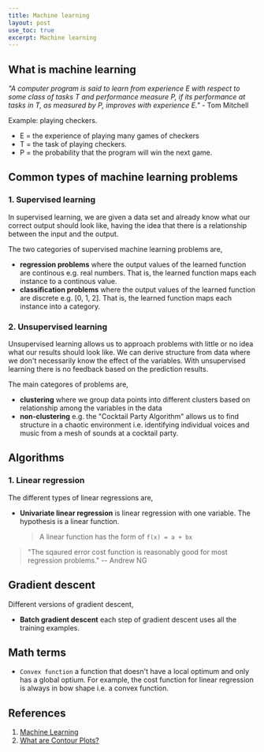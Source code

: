 ```yaml
---
title: Machine learning
layout: post
use_toc: true
excerpt: Machine learning
---
```


## What is machine learning

_"A computer program is said to learn from experience E with respect to some class of tasks T and performance measure P, if its performance at tasks in T, as measured by P, improves with experience E."_ - Tom Mitchell

Example: playing checkers.

- E = the experience of playing many games of checkers
- T = the task of playing checkers.
- P = the probability that the program will win the next game.

## Common types of machine learning problems

### 1. Supervised learning

In supervised learning, we are given a data set and already know what our correct output should look like, having the idea that there is a relationship between the input and the output.

The two categories of supervised machine learning problems are,

- **regression problems** where the output values of the learned function are continous e.g. real numbers. That is, the learned function maps each instance to a continous value.
- **classification problems** where the output values of the learned function are discrete e.g. [0, 1, 2]. That is, the learned function maps each instance into a category.

### 2. Unsupervised learning

Unsupervised learning allows us to approach problems with little or no idea what our results should look like. We can derive structure from data where we don't necessarily know the effect of the variables. With unsupervised learning there is no feedback based on the prediction results.

The main categores of problems are, 

- **clustering** where we group data points into different clusters based on relationship among the variables in the data
- **non-clustering** e.g. the "Cocktail Party Algorithm" allows us to find structure in a chaotic environment i.e. identifying individual voices and music from a mesh of sounds at a cocktail party.

## Algorithms

### 1. Linear regression

The different types of linear regressions are,

- **Univariate linear regression** is linear regression with one variable. The hypothesis is a linear function.
    > A linear function has the form of `f(x) = a + bx`

> "The sqaured error cost function is reasonably good for most regression problems."
> -- Andrew NG

## Gradient descent

Different versions of gradient descent,

- **Batch gradient descent** each step of gradient descent uses all the training examples.

## Math terms

- `Convex function` a function that doesn't have a local optimum and only has a global optium. For example, the cost function for linear regression is always in bow shape i.e. a convex function.

## References

1. [Machine Learning](https://www.coursera.org/learn/machine-learning)
1. [What are Contour Plots?](https://www.statisticshowto.datasciencecentral.com/contour-plots/)
